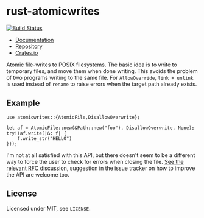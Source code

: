 # rust-atomicwrites

[![Build Status](https://travis-ci.org/untitaker/rust-atomicwrites.svg?branch=master)](https://travis-ci.org/untitaker/rust-atomicwrites)

- [Documentation](http://rust-atomicwrites.unterwaditzer.net/)
- [Repository](https://github.com/untitaker/rust-atomicwrites)
- [Crates.io](https://crates.io/crates/atomicwrites)

Atomic file-writes to POSIX filesystems. The basic idea is to write to
temporary files, and move them when done writing. This avoids the problem of
two programs writing to the same file. For `AllowOverride`, `link + unlink` is
used instead of `rename` to raise errors when the target path already exists.

## Example

    use atomicwrites::{AtomicFile,DisallowOverwrite};

    let af = AtomicFile::new(&Path::new("foo"), DisallowOverwrite, None);
    try!(af.write(|&: f| {
        f.write_str("HELLO")
    }));


I'm not at all satisfied with this API, but there doesn't seem to be a
different way to force the user to check for errors when closing the file. [See
the relevant RFC
discussion](https://github.com/rust-lang/rfcs/pull/576/files#r23627669),
suggestion in the issue tracker on how to improve the API are welcome too.

## License

Licensed under MIT, see ``LICENSE``.
